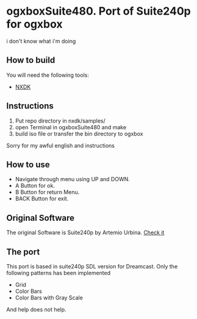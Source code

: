 # ogxboxSuite480. Port of Suite240p for ogxbox

i don't know what i'm doing


## How to build

You will need the following tools:

* [NXDK](https://github.com/XboxDev/nxdk)

## Instructions

1. Put repo directory in nxdk/samples/
2. open Terminal in ogxboxSuite480 and make
3. build iso file or transfer the bin directory to ogxbox

Sorry for my awful english and instructions

## How to use

* Navigate through menu using UP and DOWN.
* A Button for ok.
* B Button for return Menu.
* BACK Button for exit.

## Original Software

The original Software is Suite240p by Artemio Urbina. [Check it](junkerhq.net/240p/)

## The port

This port is based in suite240p SDL version for Dreamcast. Only the following patterns has been implemented
* Grid
* Color Bars
* Color Bars with Gray Scale

And help does not help.

